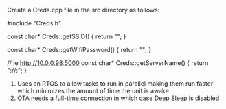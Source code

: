 Create a Creds.cpp file in the src directory as follows:

#include "Creds.h"

const char* Creds::getSSID() {
    return "<YOUR SSID>";
}

const char* Creds::getWifiPassword() {
    return "<YOUR WIFI PASSWORD>";
}

// ie http://10.0.0.98:5000
const char* Creds::getServerName() {
    return "<PROTOCOL>://<SERVER>:<PORT>";
} 

1) Uses an RTOS to allow tasks to run in parallel making them run faster which minimizes the amount of time the unit is awake
2) OTA needs a full-time connection in which case Deep Sleep is disabled